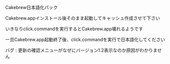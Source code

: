 Cakebrew日本語化パック

Cakebrew.appインストール後そのまま起動してキャッシュ作成させて下さい

いきなりclick.commandを実行するとCakebrew.app壊れるようです

一旦Cakebrew.app起動終了後、click.commandを実行で日本語化してください

バグ : 更新の確認メニューがなぜにバージョン1.2表示なのか原因がわかりません
